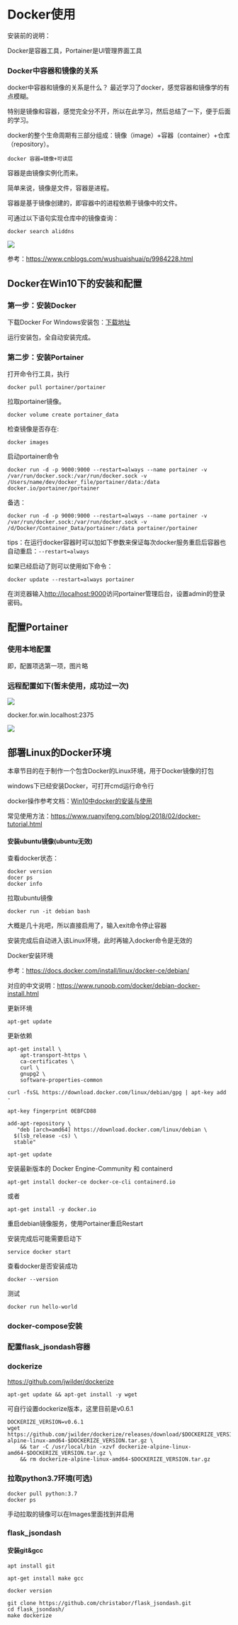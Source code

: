 # Docker使用

安装前的说明：

Docker是容器工具，Portainer是UI管理界面工具

### Docker中容器和镜像的关系

docker中容器和镜像的关系是什么？
最近学习了docker，感觉容器和镜像学的有点模糊。

特别是镜像和容器，感觉完全分不开，所以在此学习，然后总结了一下，便于后面的学习。

 

docker的整个生命周期有三部分组成：镜像（image）+容器（container）+仓库（repository）。

    docker 容器=镜像+可读层
容器是由镜像实例化而来。

简单来说，镜像是文件，容器是进程。

容器是基于镜像创建的，即容器中的进程依赖于镜像中的文件。

可通过以下语句实现仓库中的镜像查询：

```
docker search aliddns
```

![](https://quentin-md.oss-cn-shanghai.aliyuncs.com/img/2020/03/31/20200331141725.png)

参考：https://www.cnblogs.com/wushuaishuai/p/9984228.html


## Docker在Win10下的安装和配置

### 第一步：安装Docker

下载Docker For Windows安装包：[下载地址](https://store.docker.com/editions/community/docker-ce-desktop-windows)

运行安装包，全自动安装完成。

### 第二步：安装Portainer

打开命令行工具，执行

```
docker pull portainer/portainer
```

拉取portainer镜像。

```
docker volume create portainer_data
```

检查镜像是否存在:

```
docker images
```



启动portainer命令

```
docker run -d -p 9000:9000 --restart=always --name portainer -v /var/run/docker.sock:/var/run/docker.sock -v /Users/name/dev/docker_file/portainer/data:/data docker.io/portainer/portainer
```

备选：

```
docker run -d -p 9000:9000 --restart=always --name portainer -v /var/run/docker.sock:/var/run/docker.sock -v /d/Docker/Container_Data/portainer:/data portainer/portainer
```

tips：在运行docker容器时可以加如下参数来保证每次docker服务重启后容器也自动重启：`--restart=always`

如果已经启动了则可以使用如下命令：

```
docker update --restart=always portainer
```

在浏览器输入[http://localhost:9000](https://links.jianshu.com/go?to=http%3A%2F%2Flocalhost%3A9000%2F)访问portainer管理后台，设置admin的登录密码。



## 配置Portainer

### 使用本地配置

即，配置项选第一项，图片略

### 远程配置如下(暂未使用，成功过一次)

![](https://quentin-md.oss-cn-shanghai.aliyuncs.com/img/2020/03/17/20200317163421.png)

docker.for.win.localhost:2375

![](https://quentin-md.oss-cn-shanghai.aliyuncs.com/img/2020/03/17/20200317163539.png)



## 部署Linux的Docker环境

本章节目的在于制作一个包含Docker的Linux环境，用于Docker镜像的打包

windows下已经安装Docker，可打开cmd运行命令行

docker操作参考文档：[Win10中docker的安装与使用](https://blog.csdn.net/zzq060143/article/details/91050272)

常见使用方法：https://www.ruanyifeng.com/blog/2018/02/docker-tutorial.html

#### 安装ubuntu镜像(ubuntu无效)

查看docker状态：

```
docker version
docer ps
docker info
```

拉取ubuntu镜像

```
docker run -it debian bash
```

大概是几十兆吧，所以直接启用了，输入exit命令停止容器

安装完成后自动进入该Linux环境，此时再输入docker命令是无效的

Docker安装环境

参考：https://docs.docker.com/install/linux/docker-ce/debian/

对应的中文说明：https://www.runoob.com/docker/debian-docker-install.html

更新环境

```
apt-get update
```

更新依赖

```
apt-get install \
    apt-transport-https \
    ca-certificates \
    curl \
    gnupg2 \
    software-properties-common
```

```
curl -fsSL https://download.docker.com/linux/debian/gpg | apt-key add -
```

```
apt-key fingerprint 0EBFCD88
```

```
add-apt-repository \
   "deb [arch=amd64] https://download.docker.com/linux/debian \
  $(lsb_release -cs) \
  stable"
```

```
apt-get update
```

安装最新版本的 Docker Engine-Community 和 containerd 

```
apt-get install docker-ce docker-ce-cli containerd.io
```

或者

```
apt-get install -y docker.io
```

重启debian镜像服务，使用Portainer重启Restart

安装完成后可能需要启动下

```
service docker start
```

查看docker是否安装成功

```
docker --version
```

测试

```
docker run hello-world
```

### docker-compose安装



### 配置flask_jsondash容器





### dockerize 

https://github.com/jwilder/dockerize

```
apt-get update && apt-get install -y wget
```

可自行设置dockerize版本，这里目前是v0.6.1

```
DOCKERIZE_VERSION=v0.6.1
wget https://github.com/jwilder/dockerize/releases/download/$DOCKERIZE_VERSION/dockerize-alpine-linux-amd64-$DOCKERIZE_VERSION.tar.gz \
    && tar -C /usr/local/bin -xzvf dockerize-alpine-linux-amd64-$DOCKERIZE_VERSION.tar.gz \
    && rm dockerize-alpine-linux-amd64-$DOCKERIZE_VERSION.tar.gz
```



### 拉取python3.7环境(可选)

```
docker pull python:3.7
docker ps
```

手动拉取的镜像可以在Images里面找到并启用



### flask_jsondash

#### 安装git&gcc

```
apt install git
```

```
apt-get install make gcc
```

```
docker version
```

```
git clone https://github.com/christabor/flask_jsondash.git
cd flask_jsondash/
make dockerize
```

